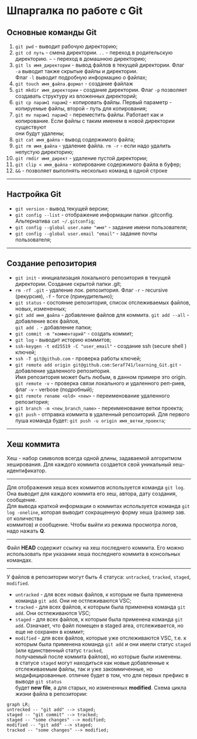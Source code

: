 # Шпаргалка по работе с Git

## Основные команды Git

1. ```git pwd``` - выводит рабочую директорию;  
2. ```git cd путь``` - смена директории. ```..``` - переход в родительскую директорию. ```~``` - переход в домашнюю директорию;
3. ```git ls имя_директории``` - вывод файлов в текущей директории. Флаг ```-а``` выводит также скрытые файлы и директории.<br>Флаг ```-l``` выводит подробную информацию о файлах; 
4. ```git touch имя_файла.формат``` - создание файлаж
5. ```git mkdir имя_директории``` - создание директории. Флаг ```-p``` позволяет создавать структуру из вложенных директорий;
6. ```git cp парам1 парам2``` - копировать файлы. Первый параметр - копируемые файлы, второй - путь для копирования;
7. ```git mv парам1 парам2``` - переместить файлы. Работает как и копирование. Если файлы с таким именем в новой директории существуют <br>они будут удалены;
8. ```git cat имя_файла``` - вывод содержимого файла;
9. ```git rm имя_файла``` - удаление файла. ```rm -r``` - если надо удалить непустую директорию;
10. ```git rmdir имя_директ``` - удаление пустой директории;
11. ```git clip < имя_файла``` - копирование содержимого файла в буфер;
12. ```&&``` - позволяет выполнять несколько команд в одной строке

---

## Настройка Git

* ```git version``` - вывод текущей версии;
* ```git config --list``` - отображение информации папки .gitconfig. Альтернатива ```cat ~/.gitconfig```;
* ```git config --global user.name "имя"``` - задание имени пользователя;
* ```git config --global user.email "email"``` - задание почты пользователя;

---

## Создание репозитория

- ```git init``` - инициализация локального репозитория в текущей директории. Создание скрытой папки .git;
- ```rm -rf .git``` - удаление лок. репозитория. Флаг ```-r``` - recursive (рекурсия), ```-f``` - force (принудительно);
- ```git status``` - состояние репозитория, список отслеживаемых файлов, новых, измененных;
- ```git add имя_файла``` - добавление файлов для коммита. ```git add --all``` - добавление всех файлов,<br>```git add .``` - добавление папки;
- ```git commit -m "комментарий"``` - создать коммит;
- ```git log``` - выводит историю коммитов;
- ```ssh-keygen -t ed25519 -C "user_email"``` - создание ssh (secure shell ) ключей;
- ```ssh -T git@github.com``` - проверка работы ключей;
- ```git remote add origin git@github.com:Seraf741/learning_Git.git``` - добавление удаленного репозитория.<br>Имя репозитория может быть любым, в данном примере это origin.<br>```git remote -v``` - проверка связи локального и удаленного реп-риев, флаг ```-v``` - verbose (подробный);
- ```git remote rename <old> <new>``` - переименование удаленного репозитория;
- ```git branch -m <new_branch_name>``` - переименование ветки проекта;
- ```git push``` - отправка коммита в удаленный репозиторий. Для первого пуша команда будет: ```git push -u origin имя_ветки_проекта```;

---

## Хеш коммита


Хеш - набор символов всегда одной длины, задаваемой алгоритмом хеширования. Для каждого коммита создается свой уникальный хеш-идентификатор.<br>

---

Для отображения хеша всех коммитов используется команда ```git log```. Она выводит для каждого коммита его хеш, автора, дату создания, сообщение.<br>
Для вывода краткой информации о коммитах используется команда ```git log -oneline```, которая выводит сокращенную форму хеша (размер зав. от количества <br>
коммитов) и сообщение. Чтобы выйти из режима просмотра логов, надо нажать **Q**.

---

Файл **HEAD** содержит ссылку на хеш последнего коммита. Его можно использовать при указании хеша последнего коммита в консольных командах.  

---

У файлов в репозитории могут быть 4 статуса: ```untracked```, ```tracked```, ```staged```, ```modified```.  
- ```untracked``` - для всех новых файлов, к которым не была применена команда ```git add```. Они не остлеживаются VSC;  
- ```tracked``` - для всех файлов, к которым была применена команда ```git add```. Они остлеживаются VSC;
- ```staged``` - для всех файлов, к которым была применена команда ```git add```. Означает, что файл помещен в staged area, отслеживается, но еще не сохранен в коммит;
- ```modified``` - для всех файлов, которые уже отслеживаются VSC, т.е. к которым была применена команда ```git add``` и они имели статус ```staged``` (или единственный статус ```tracked```, <br>
 получаемый после коммита файлов), но которые были изменены.  
в статусе ```staged``` могут находиться как новые добавленные к отслеживаемым файлы, так и уже закоммиченные, но модифицированные. отличие будет в том, что для первых префикс в выводе ```git status```  
будет **new file**, а для старых, но измененных **modified**.
Схема цикла жизни файла в репозитории:
```mermaid
graph LR;
untrecked -- "git add" --> staged;
staged -- "git commit" --> tracked;
staged -- "some changes" --> modified;
modified -- "git add" --> staged;
tracked -- "some changes" --> modified;
``` 
